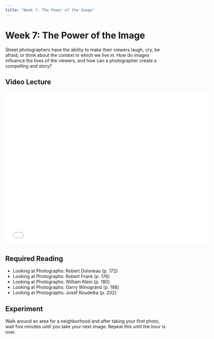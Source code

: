 ```yaml
---
title: "Week 7: The Power of the Image"
---
```


# Week 7: The Power of the Image

Street photographers have the ability to make their viewers laugh, cry, be afraid, or think about the context in which we live in. How do images influence the lives of the viewers, and how can a photographer create a compelling and story?

## Video Lecture

<iframe width="640" height="480" src="//www.youtube.com/embed/UFloSHYhEFc" frameborder="0" allowfullscreen></iframe>

## Required Reading

* Looking at Photographs: Robert Doisneau (p. 172)
* Looking at Photographs: Robert Frank (p. 176)
* Looking at Photographs: William Klein (p. 180)
* Looking at Photographs: Garry Winogrand (p. 188)
* Looking at Photographs: Josef Koudelka (p. 202)

## Experiment

Walk around an area for a neighborhood and after taking your first photo, wait five minutes until you take your next image. Repeat this until the hour is over.